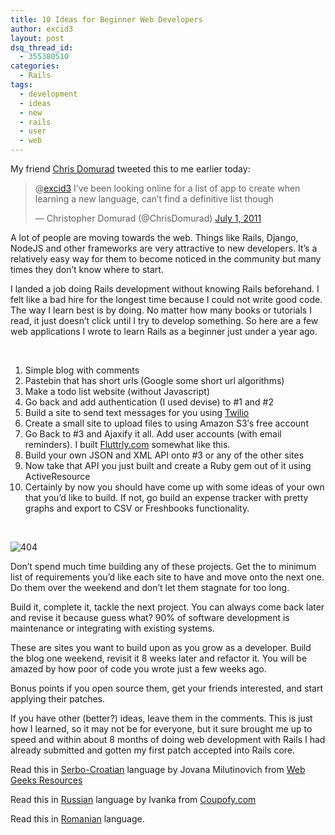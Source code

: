 ```yaml
---
title: 10 Ideas for Beginner Web Developers
author: excid3
layout: post
dsq_thread_id:
  - 355380510
categories:
  - Rails
tags:
  - development
  - ideas
  - new
  - rails
  - user
  - web
---
```

My friend [Chris Domurad][1] tweeted this to me earlier today:

> @[excid3][2] I’ve been looking online for a list of app to create when learning a new language, can’t find a definitive list though
>
> — Christopher Domurad (@ChrisDomurad) [July 1, 2011][3]

A lot of people are moving towards the web. Things like Rails, Django, NodeJS and other frameworks are very attractive to new developers. It’s a relatively easy way for them to become noticed in the community but many times they don’t know where to start.

I landed a job doing Rails development without knowing Rails beforehand. I felt like a bad hire for the longest time because I could not write good code. The way I learn best is by doing. No matter how many books or tutorials I read, it just doesn’t click until I try to develop something. So here are a few web applications I wrote to learn Rails as a beginner just under a year ago.

 

  1. Simple blog with comments
  2. Pastebin that has short urls (Google some short url algorithms)
  3. Make a todo list website (without Javascript)
  4. Go back and add authentication (I used devise) to #1 and #2
  5. Build a site to send text messages for you using [Twilio][4]
  6. Create a small site to upload files to using Amazon S3′s free account
  7. Go Back to #3 and Ajaxify it all. Add user accounts (with email reminders). I built [Fluttrly.com][5] somewhat like this.
  8. Build your own JSON and XML API onto #3 or any of the other sites
  9. Now take that API you just built and create a Ruby gem out of it using ActiveResource
  10. Certainly by now you should have come up with some ideas of your own that you’d like to build. If not, go build an expense tracker with pretty graphs and export to CSV or Freshbooks functionality.

 

![][6]

Don’t spend much time building any of these projects. Get the to minimum list of requirements you’d like each site to have and move onto the next one. Do them over the weekend and don’t let them stagnate for too long.

Build it, complete it, tackle the next project. You can always come back later and revise it because guess what? 90% of software development is maintenance or integrating with existing systems.

These are sites you want to build upon as you grow as a developer. Build the blog one weekend, revisit it 8 weeks later and refactor it. You will be amazed by how poor of code you wrote just a few weeks ago.

Bonus points if you open source them, get your friends interested, and start applying their patches.

If you have other (better?) ideas, leave them in the comments. This is just how I learned, so it may not be for everyone, but it sure brought me up to speed and within about 8 months of doing web development with Rails I had already submitted and gotten my first patch accepted into Rails core.

Read this in [Serbo-Croatian][7] language by Jovana Milutinovich from [ Web Geeks Resources][8]

Read this in <a href="http://translate.coupofy.com/10-ideas-for-beginner-web-developers/">Russian</a> language by Ivanka from <a href="http://www.coupofy.com">Coupofy.com</a>

Read this in <a href="http://www.bildelarstore.se/science/10-idei-pentru-incepator-dezvoltatori-web/">Romanian</a> language.

   [1]: http://chrisdomurad.com/
   [2]: https://twitter.com/excid3
   [3]: https://twitter.com/ChrisDomurad/status/86789708742533120
   [4]: http://twilio.com
   [5]: http://fluttrly.com
   [6]: http://excid3.com/blog/wp-content/uploads/2011/07/404.jpg (404)
   [7]: http://science.webhostinggeeks.com/10-ideja-za-pocetnike
   [8]: http://webhostinggeeks.com/

